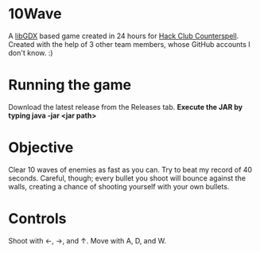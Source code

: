 # 10Wave

A [libGDX](https://libgdx.com/) based game created in 24 hours for [Hack Club Counterspell](https://counterspell.hackclub.com/). Created with the help of 3 other team members, whose GitHub accounts I don't know. :)

# Running the game

Download the latest release from the Releases tab. **Execute the JAR by typing java -jar \<jar path>**

# Objective

Clear 10 waves of enemies as fast as you can. Try to beat my record of 40 seconds. Careful, though; every bullet you shoot will bounce against the walls, creating a chance of shooting yourself with your own bullets. 

# Controls

Shoot with ←, →, and ↑. Move with A, D, and W.
